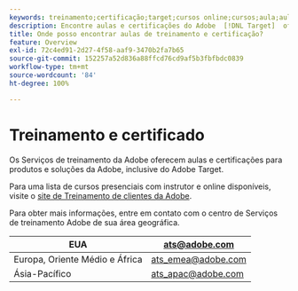 ```yaml
---
keywords: treinamento;certificação;target;cursos online;cursos;aula;aulas
description: Encontre aulas e certificações do Adobe  [!DNL Target]  oferecidas pelos Serviços de treinamento da Adobe.
title: Onde posso encontrar aulas de treinamento e certificação?
feature: Overview
exl-id: 72c4ed91-2d27-4f58-aaf9-3470b2fa7b65
source-git-commit: 152257a52d836a88ffcd76cd9af5b3fbfbdc0839
workflow-type: tm+mt
source-wordcount: '84'
ht-degree: 100%

---
```


# Treinamento e certificado

Os Serviços de treinamento da Adobe oferecem aulas e certificações para produtos e soluções da Adobe, inclusive do Adobe Target.

Para uma lista de cursos presenciais com instrutor e online disponíveis, visite o [site de Treinamento de clientes da Adobe](https://training.adobe.com/training/courses.html#solution=adobeTarget).

Para obter mais informações, entre em contato com o centro de Serviços de treinamento Adobe de sua área geográfica.

| EUA | [ats@adobe.com](mailto:ats@adobe.com) |
|---|---|
| Europa, Oriente Médio e África | [ats_emea@adobe.com](mailto:ats_emea@adobe.com) |
| Ásia-Pacífico | [ats_apac@adobe.com](mailto:ats_apac@adobe.com) |
